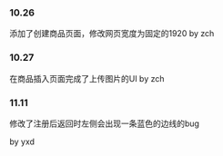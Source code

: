 ### 10.26
添加了创建商品页面，修改网页宽度为固定的1920
by zch
### 10.27
在商品插入页面完成了上传图片的UI
by zch

### 11.11

修改了注册后返回时左侧会出现一条蓝色的边线的bug

by yxd